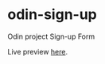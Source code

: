 # odin-sign-up
Odin project Sign-up Form

Live preview [here](https://hugotallys.github.io/odin-sign-up/).
